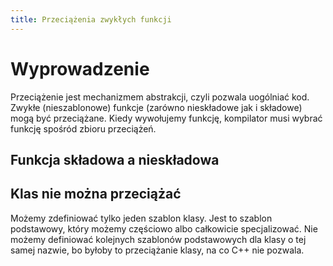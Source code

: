 ```yaml
---
title: Przeciążenia zwykłych funkcji
---
```


# Wyprowadzenie

Przeciążenie jest mechanizmem abstrakcji, czyli pozwala uogólniać kod.
Zwykłe (nieszablonowe) funkcje (zarówno nieskładowe jak i składowe)
mogą być przeciążane.  Kiedy wywołujemy funkcję, kompilator musi
wybrać funkcję spośród zbioru przeciążeń.

## Funkcja składowa a nieskładowa

## Klas nie można przeciążać

Możemy zdefiniować tylko jeden szablon klasy.  Jest to szablon
podstawowy, który możemy częściowo albo całkowicie specjalizować.  Nie
możemy definiować kolejnych szablonów podstawowych dla klasy o tej
samej nazwie, bo byłoby to przeciążanie klasy, na co C++ nie pozwala.
